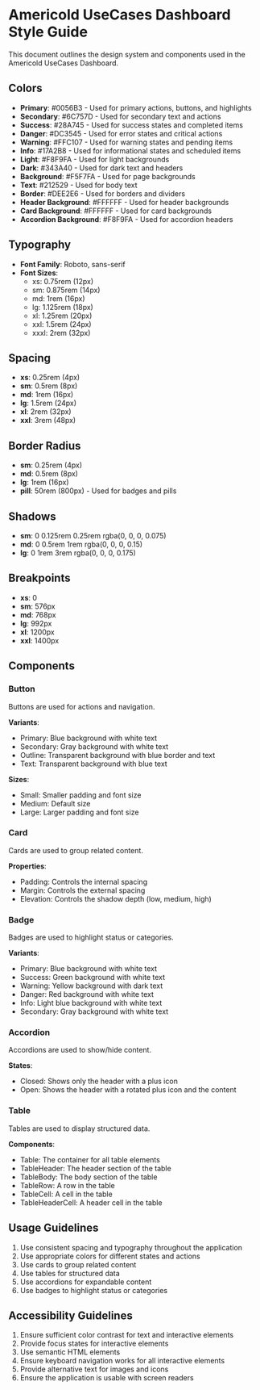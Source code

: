 # Americold UseCases Dashboard Style Guide

This document outlines the design system and components used in the Americold UseCases Dashboard.

## Colors

- **Primary**: #0056B3 - Used for primary actions, buttons, and highlights
- **Secondary**: #6C757D - Used for secondary text and actions
- **Success**: #28A745 - Used for success states and completed items
- **Danger**: #DC3545 - Used for error states and critical actions
- **Warning**: #FFC107 - Used for warning states and pending items
- **Info**: #17A2B8 - Used for informational states and scheduled items
- **Light**: #F8F9FA - Used for light backgrounds
- **Dark**: #343A40 - Used for dark text and headers
- **Background**: #F5F7FA - Used for page backgrounds
- **Text**: #212529 - Used for body text
- **Border**: #DEE2E6 - Used for borders and dividers
- **Header Background**: #FFFFFF - Used for header backgrounds
- **Card Background**: #FFFFFF - Used for card backgrounds
- **Accordion Background**: #F8F9FA - Used for accordion headers

## Typography

- **Font Family**: Roboto, sans-serif
- **Font Sizes**:
  - xs: 0.75rem (12px)
  - sm: 0.875rem (14px)
  - md: 1rem (16px)
  - lg: 1.125rem (18px)
  - xl: 1.25rem (20px)
  - xxl: 1.5rem (24px)
  - xxxl: 2rem (32px)

## Spacing

- **xs**: 0.25rem (4px)
- **sm**: 0.5rem (8px)
- **md**: 1rem (16px)
- **lg**: 1.5rem (24px)
- **xl**: 2rem (32px)
- **xxl**: 3rem (48px)

## Border Radius

- **sm**: 0.25rem (4px)
- **md**: 0.5rem (8px)
- **lg**: 1rem (16px)
- **pill**: 50rem (800px) - Used for badges and pills

## Shadows

- **sm**: 0 0.125rem 0.25rem rgba(0, 0, 0, 0.075)
- **md**: 0 0.5rem 1rem rgba(0, 0, 0, 0.15)
- **lg**: 0 1rem 3rem rgba(0, 0, 0, 0.175)

## Breakpoints

- **xs**: 0
- **sm**: 576px
- **md**: 768px
- **lg**: 992px
- **xl**: 1200px
- **xxl**: 1400px

## Components

### Button

Buttons are used for actions and navigation.

**Variants**:
- Primary: Blue background with white text
- Secondary: Gray background with white text
- Outline: Transparent background with blue border and text
- Text: Transparent background with blue text

**Sizes**:
- Small: Smaller padding and font size
- Medium: Default size
- Large: Larger padding and font size

### Card

Cards are used to group related content.

**Properties**:
- Padding: Controls the internal spacing
- Margin: Controls the external spacing
- Elevation: Controls the shadow depth (low, medium, high)

### Badge

Badges are used to highlight status or categories.

**Variants**:
- Primary: Blue background with white text
- Success: Green background with white text
- Warning: Yellow background with dark text
- Danger: Red background with white text
- Info: Light blue background with white text
- Secondary: Gray background with white text

### Accordion

Accordions are used to show/hide content.

**States**:
- Closed: Shows only the header with a plus icon
- Open: Shows the header with a rotated plus icon and the content

### Table

Tables are used to display structured data.

**Components**:
- Table: The container for all table elements
- TableHeader: The header section of the table
- TableBody: The body section of the table
- TableRow: A row in the table
- TableCell: A cell in the table
- TableHeaderCell: A header cell in the table

## Usage Guidelines

1. Use consistent spacing and typography throughout the application
2. Use appropriate colors for different states and actions
3. Use cards to group related content
4. Use tables for structured data
5. Use accordions for expandable content
6. Use badges to highlight status or categories

## Accessibility Guidelines

1. Ensure sufficient color contrast for text and interactive elements
2. Provide focus states for interactive elements
3. Use semantic HTML elements
4. Ensure keyboard navigation works for all interactive elements
5. Provide alternative text for images and icons
6. Ensure the application is usable with screen readers
